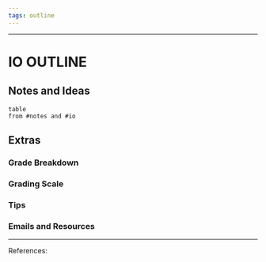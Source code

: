 ```yaml
---
tags: outline
---
```

___
# IO OUTLINE

## Notes and Ideas
```dataview
table
from #notes and #io 
```
## Extras
### Grade Breakdown
### Grading Scale
### Tips
### Emails and Resources
___
References:
